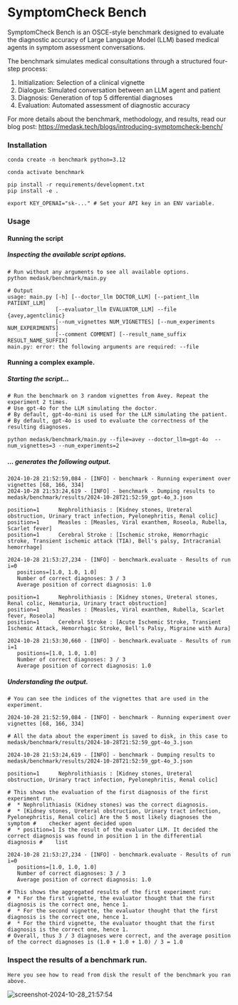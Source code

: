 # SymptomCheck Bench


SymptomCheck Bench is an OSCE-style benchmark designed to evaluate the diagnostic accuracy of Large Language Model (LLM) based medical agents in symptom assessment conversations.

The benchmark simulates medical consultations through a structured four-step process:
1. Initialization: Selection of a clinical vignette
2. Dialogue: Simulated conversation between an LLM agent and patient
3. Diagnosis: Generation of top 5 differential diagnoses
4. Evaluation: Automated assessment of diagnostic accuracy

For more details about the benchmark, methodology, and results, read our blog post:
https://medask.tech/blogs/introducing-symptomcheck-bench/

### Installation

```
conda create -n benchmark python=3.12

conda activate benchmark

pip install -r requirements/development.txt
pip install -e .

export KEY_OPENAI="sk-..." # Set your API key in an ENV variable.
```

### Usage

#### Running the script

##### Inspecting the available script options.
```
# Run without any arguments to see all available options.
python medask/benchmark/main.py

# Output
usage: main.py [-h] [--doctor_llm DOCTOR_LLM] [--patient_llm PATIENT_LLM]
               [--evaluator_llm EVALUATOR_LLM] --file {avey,agentclinic}
               [--num_vignettes NUM_VIGNETTES] [--num_experiments NUM_EXPERIMENTS]
               [--comment COMMENT] [--result_name_suffix RESULT_NAME_SUFFIX]
main.py: error: the following arguments are required: --file
```

#### Running a complex example.

##### Starting the script...
```
# Run the benchmark on 3 random vignettes from Avey. Repeat the experiment 2 times.
# Use gpt-4o for the LLM simulating the doctor.
# By default, gpt-4o-mini is used for the LLM simulating the patient.
# By default, gpt-4o is used to evaluate the correctness of the resulting diagnoses.

python medask/benchmark/main.py --file=avey --doctor_llm=gpt-4o  --num_vignettes=3 --num_experiments=2
```

##### ... generates the following output.
```
2024-10-28 21:52:59,084 - [INFO] - benchmark - Running experiment over vignettes [68, 166, 334]
2024-10-28 21:53:24,619 - [INFO] - benchmark - Dumping results to medask/benchmark/results/2024-10-28T21:52:59_gpt-4o_3.json

position=1      Nephrolithiasis : [Kidney stones, Ureteral obstruction, Urinary tract infection, Pyelonephritis, Renal colic]
position=1      Measles : [Measles, Viral exanthem, Roseola, Rubella, Scarlet fever]
position=1      Cerebral Stroke : [Ischemic stroke, Hemorrhagic stroke, Transient ischemic attack (TIA), Bell's palsy, Intracranial hemorrhage]

2024-10-28 21:53:27,234 - [INFO] - benchmark.evaluate - Results of run i=0
   positions=[1.0, 1.0, 1.0]
   Number of correct diagnoses: 3 / 3
   Average position of correct diagnosis: 1.0

position=1      Nephrolithiasis : [Kidney stones, Ureteral stones, Renal colic, Hematuria, Urinary tract obstruction]
position=1      Measles : [Measles, Viral exanthem, Rubella, Scarlet fever, Roseola]
position=1      Cerebral Stroke : [Acute Ischemic Stroke, Transient Ischemic Attack, Hemorrhagic Stroke, Bell's Palsy, Migraine with Aura]

2024-10-28 21:53:30,660 - [INFO] - benchmark.evaluate - Results of run i=1
   positions=[1.0, 1.0, 1.0]
   Number of correct diagnoses: 3 / 3
   Average position of correct diagnosis: 1.0
```

##### Understanding the output.
```
# You can see the indices of the vignettes that are used in the experiment.

2024-10-28 21:52:59,084 - [INFO] - benchmark - Running experiment over vignettes [68, 166, 334]
```

```
# All the data about the experiment is saved to disk, in this case to  medask/benchmark/results/2024-10-28T21:52:59_gpt-4o_3.json

2024-10-28 21:53:24,619 - [INFO] - benchmark - Dumping results to medask/benchmark/results/2024-10-28T21:52:59_gpt-4o_3.json
```


```
position=1      Nephrolithiasis : [Kidney stones, Ureteral obstruction, Urinary tract infection, Pyelonephritis, Renal colic]

# This shows the evaluation of the first diagnosis of the first experiment run.
#  * Nephrolithiasis (Kidney stones) was the correct diagnosis.
#  * [Kidney stones, Ureteral obstruction, Urinary tract infection, Pyelonephritis, Renal colic] Are the 5 most likely diagnoses the symptom #    checker agent decided upon
#  * position=1 Is the result of the evaluator LLM. It decided the correct diagnosis was found in position 1 in the differential diagnosis #    list

```

```
2024-10-28 21:53:27,234 - [INFO] - benchmark.evaluate - Results of run i=0
   positions=[1.0, 1.0, 1.0]
   Number of correct diagnoses: 3 / 3
   Average position of correct diagnosis: 1.0

# This shows the aggregated results of the first experiment run:
#  * For the first vignette, the evaluator thought that the first diagnosis is the correct one, hence 1.
#  * For the second vignette, the evaluator thought that the first diagnosis is the correct one, hence 1.
#  * For the third vignette, the evaluator thought that the first diagnosis is the correct one, hence 1.
# Overall, thus 3 / 3 diagnoses were correct, and the average position of the correct diagnoses is (1.0 + 1.0 + 1.0) / 3 = 1.0

```

### Inspect the results of a benchmark run.

```
Here you see how to read from disk the result of the benchmark you ran above.
```

![screenshot-2024-10-28_21:57:54](https://github.com/user-attachments/assets/e5abad75-e85d-451c-ba5c-e496522614de)

